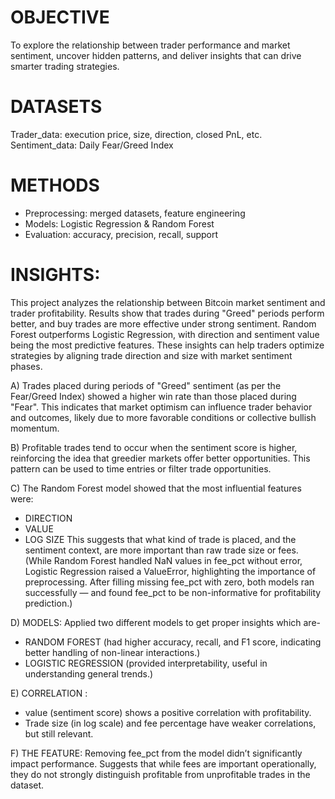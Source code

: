 # OBJECTIVE
To explore the relationship between trader performance and market sentiment, uncover hidden patterns, and deliver insights that can drive smarter trading strategies.

# DATASETS
Trader_data: execution price, size, direction, closed PnL, etc.
Sentiment_data: Daily Fear/Greed Index

# METHODS
- Preprocessing: merged datasets, feature engineering 
- Models: Logistic Regression & Random Forest
- Evaluation: accuracy, precision, recall, support

# INSIGHTS: 
This project analyzes the relationship between Bitcoin market sentiment and trader profitability. Results show that trades during "Greed" periods perform better, and buy trades are more effective under strong sentiment. Random Forest outperforms Logistic Regression, with direction and sentiment value being the most predictive features. These insights can help traders optimize strategies by aligning trade direction and size with market sentiment phases. 


A) Trades placed during periods of "Greed" sentiment (as per the Fear/Greed Index) showed a higher win rate than those placed during "Fear".
This indicates that market optimism can influence trader behavior and outcomes, likely due to more favorable conditions or collective bullish momentum.

B) Profitable trades tend to occur when the sentiment score is higher, reinforcing the idea that greedier markets offer better opportunities. This pattern can be used to time entries or filter trade opportunities.

C) The Random Forest model showed that the most influential features were:
- DIRECTION
- VALUE
- LOG SIZE
This suggests that what kind of trade is placed, and the sentiment context, are more important than raw trade size or fees.
(While Random Forest handled NaN values in fee_pct without error, Logistic Regression raised a ValueError, highlighting the importance of preprocessing. After filling missing fee_pct with zero, both models ran successfully — and found fee_pct to be non-informative for profitability prediction.)


D) MODELS: Applied two different models to get proper insights which are-
- RANDOM FOREST (had higher accuracy, recall, and F1 score, indicating better handling of non-linear interactions.)
- LOGISTIC REGRESSION (provided interpretability, useful in understanding general trends.)

E) CORRELATION :
- value (sentiment score) shows a positive correlation with profitability.
- Trade size (in log scale) and fee percentage have weaker correlations, but still relevant.

F) THE FEATURE:
Removing fee_pct from the model didn’t significantly impact performance. Suggests that while fees are important operationally, they do not strongly distinguish profitable from unprofitable trades in the dataset.







